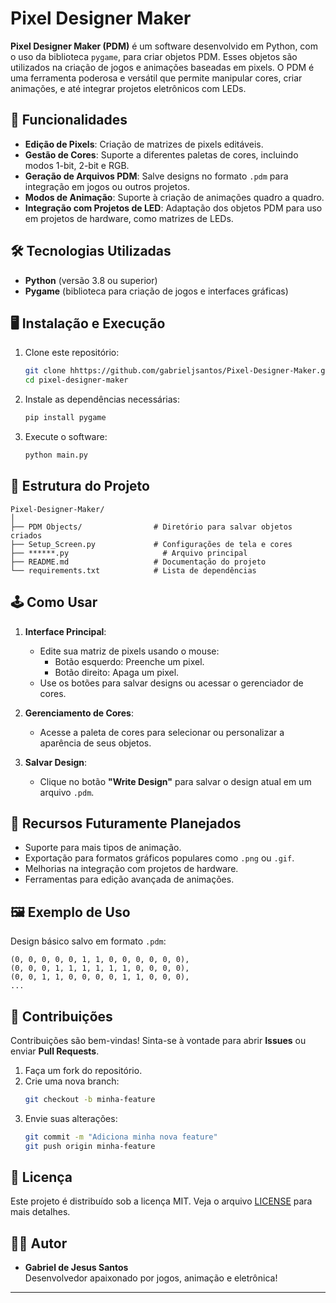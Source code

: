 

# Pixel Designer Maker

**Pixel Designer Maker (PDM)** é um software desenvolvido em Python, com o uso da biblioteca `pygame`, para criar objetos PDM. Esses objetos são utilizados na criação de jogos e animações baseadas em pixels. O PDM é uma ferramenta poderosa e versátil que permite manipular cores, criar animações, e até integrar projetos eletrônicos com LEDs.

## 🎨 Funcionalidades

- **Edição de Pixels**: Criação de matrizes de pixels editáveis.
- **Gestão de Cores**: Suporte a diferentes paletas de cores, incluindo modos 1-bit, 2-bit e RGB.
- **Geração de Arquivos PDM**: Salve designs no formato `.pdm` para integração em jogos ou outros projetos.
- **Modos de Animação**: Suporte à criação de animações quadro a quadro.
- **Integração com Projetos de LED**: Adaptação dos objetos PDM para uso em projetos de hardware, como matrizes de LEDs.

## 🛠️ Tecnologias Utilizadas

- **Python** (versão 3.8 ou superior)
- **Pygame** (biblioteca para criação de jogos e interfaces gráficas)

## 🖥️ Instalação e Execução

1. Clone este repositório:
   ```bash
   git clone hhttps://github.com/gabrieljsantos/Pixel-Designer-Maker.git
   cd pixel-designer-maker
   ```

2. Instale as dependências necessárias:
   ```bash
   pip install pygame
   ```

3. Execute o software:
   ```bash
   python main.py
   ```

## 📁 Estrutura do Projeto

```
Pixel-Designer-Maker/
│
├── PDM Objects/                # Diretório para salvar objetos criados
├── Setup_Screen.py             # Configurações de tela e cores
├── ******.py                     # Arquivo principal
├── README.md                   # Documentação do projeto
└── requirements.txt            # Lista de dependências
```

## 🕹️ Como Usar

1. **Interface Principal**:
   - Edite sua matriz de pixels usando o mouse:
     - Botão esquerdo: Preenche um pixel.
     - Botão direito: Apaga um pixel.
   - Use os botões para salvar designs ou acessar o gerenciador de cores.

2. **Gerenciamento de Cores**:
   - Acesse a paleta de cores para selecionar ou personalizar a aparência de seus objetos.

3. **Salvar Design**:
   - Clique no botão **"Write Design"** para salvar o design atual em um arquivo `.pdm`.

## 🚀 Recursos Futuramente Planejados

- Suporte para mais tipos de animação.
- Exportação para formatos gráficos populares como `.png` ou `.gif`.
- Melhorias na integração com projetos de hardware.
- Ferramentas para edição avançada de animações.

## 🖼️ Exemplo de Uso

Design básico salvo em formato `.pdm`:

```pdm
(0, 0, 0, 0, 0, 1, 1, 0, 0, 0, 0, 0, 0),
(0, 0, 0, 1, 1, 1, 1, 1, 1, 0, 0, 0, 0),
(0, 0, 1, 1, 0, 0, 0, 0, 1, 1, 0, 0, 0),
...
```

## 🤝 Contribuições

Contribuições são bem-vindas! Sinta-se à vontade para abrir **Issues** ou enviar **Pull Requests**.

1. Faça um fork do repositório.
2. Crie uma nova branch:
   ```bash
   git checkout -b minha-feature
   ```
3. Envie suas alterações:
   ```bash
   git commit -m "Adiciona minha nova feature"
   git push origin minha-feature
   ```

## 📜 Licença

Este projeto é distribuído sob a licença MIT. Veja o arquivo [LICENSE](LICENSE) para mais detalhes.

## 👨‍💻 Autor

- **Gabriel de Jesus Santos**  
  Desenvolvedor apaixonado por jogos, animação e eletrônica!

---
